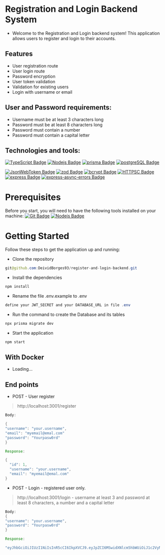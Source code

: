 # Registration and Login Backend System
 - Welcome to the Registration and Login backend system! This application allows users to register and login to their accounts.

  ## Features
  - User registration route
  - User login route
  - Password encryption
  - User token validation
  - Validation for existing users
  - Login with username or email

  ## User and Password requirements:
  - Username must be at least 3 characters long
  - Password must be at least 8 characters long
  - Password must contain a number
  - Password must contain a capital letter

  ## Technologies and tools:
  [![TypeScript Badge](https://img.shields.io/badge/-TypeScript-black?style=flat-square&logo=TypeScript)](https://www.typescriptlang.org/docs/)
  [![Nodejs Badge](https://img.shields.io/badge/-Nodejs-black?style=flat-square&logo=Node.js)](https://nodejs.org/en/)
  [![prisma Badge](https://img.shields.io/badge/-Prisma-black?style=flat-square&logo=prisma)](https://www.prisma.io/docs)
  [![postgreSQL Badge](https://img.shields.io/badge/-postgreSQL-black?style=flat-square&logo=postgreSQL)](https://www.postgresql.org/docs/)

  [![JsonWebToken Badge](https://img.shields.io/badge/-JsonWebToken-black?style=flat-square&logo=JsonWebToken)](https://jwt.io/)
  [![zod Badge](https://img.shields.io/badge/-zod-black?style=flat-square&logo=zod)](https://www.npmjs.com/package/zod)
  [![bcrypt Badge](https://img.shields.io/badge/-bcrypt-black?style=flat-square&logo=bcrypt)](https://www.npmjs.com/package/bcrypt)
  [![HTTPSC Badge](https://img.shields.io/badge/-HTTPSatusCode-black?style=flat-square&logo=HTTPSC)](https://www.npmjs.com/package/http-status-code)
  [![express Badge](https://img.shields.io/badge/-Express-black?style=flat-square&logo=express)](https://www.npmjs.com/package/express)
  [![express-async-errors Badge](https://img.shields.io/badge/-ExpressAsyncErrors-black?style=flat-square&logo=express-async-errors)](https://www.npmjs.com/package/express-async-errors)

# Prerequisites

Before you start, you will need to have the following tools installed on your machine: [![Git Badge](https://img.shields.io/badge/-Git-black?style=flat-square&logo=git)](https://git-scm.com) [![Nodejs Badge](https://img.shields.io/badge/-Nodejs-black?style=flat-square&logo=Node.js)](https://nodejs.org/en/)

# Getting Started

Follow these steps to get the application up and running:

- Clone the repository
~~~Java
git@github.com:DeividBorges93/register-and-login-backend.git
~~~

- Install the dependencies
~~~Java
npm install
~~~

- Rename the file .env.example to .env
~~~Java
define your JWT_SECRET and your DATABASE_URL in file .env
~~~

- Run the command to create the Database and its tables
~~~Java
npx prisma migrate dev
~~~

- Start the application
~~~Java
npm start
~~~

## With Docker

 - Loading...

## End points

- POST - User register
> http://localhost:3001/register
~~~Java
Body:

{
"username": "your.username",
"email": "myemail@emal.com"
"password": "Yourpasw0rd"
}
~~~
~~~Java
Response:

{
  "id": 1,
  "username": "your.username",
  "email": "myemail@emal.com"
}
~~~

- POST - Login - registered user only.
> http://localhost:3001/login - username at least 3 and password at least 8 characters, a number and a capital letter
~~~Java
Body:
{
"username": "your.username",
"password": "Yourpasw0rd"
}
~~~
~~~Java
Response:

"eyJhbGciOiJIUzI1NiIsInR5cCI6IkpXVCJ9.eyJpZCI6MSwidXNlcm5hbWUiOiJ1c2VyNCIsImlhdCI6MTY4MTQxOTUyMywiZXhwIjoxNjgxNTA1OTIzfQ.cQUVcOyNC1eyPzEqIuWzQcZ5_IEVG2UMklwsIxdUyXk"
~~~
